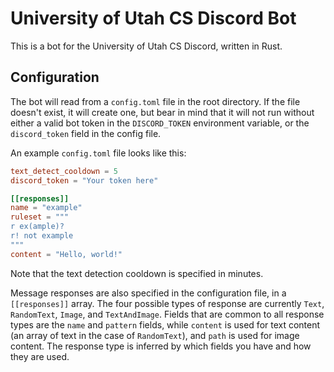 # University of Utah CS Discord Bot

This is a bot for the University of Utah CS Discord, written in Rust.

## Configuration
The bot will read from a `config.toml` file in the root directory.
If the file doesn't exist, it will create one, but bear in mind that
it will not run without either a valid bot token in the `DISCORD_TOKEN` environment variable,
or the `discord_token` field in the config file.

An example `config.toml` file looks like this:
```toml
text_detect_cooldown = 5
discord_token = "Your token here"

[[responses]]
name = "example"
ruleset = """
r ex(ample)?
r! not example
"""
content = "Hello, world!"
```
Note that the text detection cooldown is
specified in minutes.

Message responses are also specified in the configuration file,
in a `[[responses]]` array. The four possible types of response
are currently `Text`, `RandomText`, `Image`, and `TextAndImage`.
Fields that are common to all response types are the `name` and `pattern`
fields, while `content` is used for text content (an array of text in the case of `RandomText`),
and `path` is used for image content. The response type is inferred by which fields you have
and how they are used.